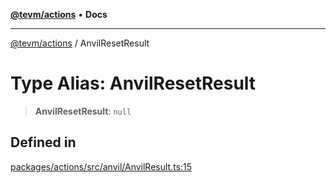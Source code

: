 [**@tevm/actions**](../README.md) • **Docs**

***

[@tevm/actions](../globals.md) / AnvilResetResult

# Type Alias: AnvilResetResult

> **AnvilResetResult**: `null`

## Defined in

[packages/actions/src/anvil/AnvilResult.ts:15](https://github.com/qbzzt/tevm-monorepo/blob/main/packages/actions/src/anvil/AnvilResult.ts#L15)
